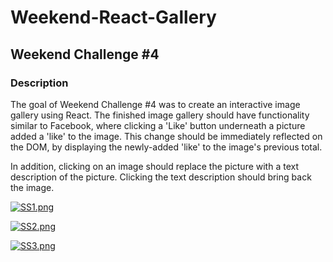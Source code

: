 # Weekend-React-Gallery

## Weekend Challenge #4

### Description

The goal of Weekend Challenge #4 was to create an interactive image gallery using React. The finished image gallery should have functionality similar to Facebook, where clicking a 'Like' button underneath a picture added a 'like' to the image. This change should 
be immediately reflected on the DOM, by displaying the newly-added 'like' to the image's previous total.

In addition, clicking on an image should replace the picture with a text description of the picture. Clicking the text description 
should bring back the image. 

[![SS1.png](https://i.postimg.cc/gcvL4WxB/SS1.png)](https://postimg.cc/PN5qr0zm)

[![SS2.png](https://i.postimg.cc/VkHJ5sh5/SS2.png)](https://postimg.cc/SnCSv4kp)

[![SS3.png](https://i.postimg.cc/bwMvpCGt/SS3.png)](https://postimg.cc/yDmKTTy1)